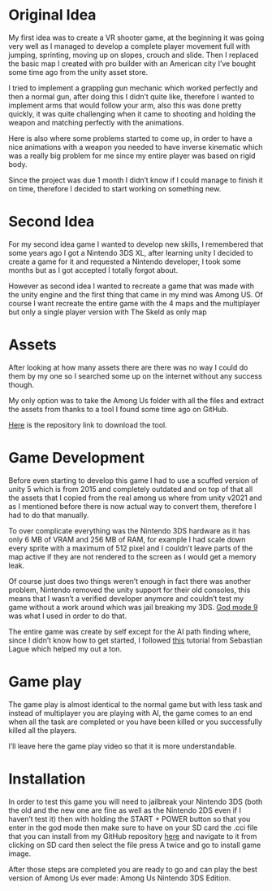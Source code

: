 <h1 id="original-idea">Original Idea</h1>
<p>My first idea was to create a VR shooter game, at the beginning it
was going very well as I managed to develop a complete player movement
full with jumping, sprinting, moving up on slopes, crouch and slide.
Then I replaced the basic map I created with pro builder with an
American city I’ve bought some time ago from the unity asset store.</p>
<p>I tried to implement a grappling gun mechanic which worked perfectly
and then a normal gun, after doing this I didn’t quite like, therefore I
wanted to implement arms that would follow your arm, also this was done
pretty quickly, it was quite challenging when it came to shooting and
holding the weapon and matching perfectly with the animations.</p>
<p>Here is also where some problems started to come up, in order to have
a nice animations with a weapon you needed to have inverse kinematic
which was a really big problem for me since my entire player was based
on rigid body.</p>
<p>Since the project was due 1 month I didn’t know if I could manage to
finish it on time, therefore I decided to start working on something
new.</p>
<h1 id="second-idea">Second Idea</h1>
<p>For my second idea game I wanted to develop new skills, I remembered
that some years ago I got a Nintendo 3DS XL, after learning unity I
decided to create a game for it and requested a Nintendo developer, I
took some months but as I got accepted I totally forgot about.</p>
<p>However as second idea I wanted to recreate a game that was made with
the unity engine and the first thing that came in my mind was Among US.
Of course I want recreate the entire game with the 4 maps and the
multiplayer but only a single player version with The Skeld as only
map</p>
<h1 id="assets">Assets</h1>
<p>After looking at how many assets there are there was no way I could
do them by my one so I searched some up on the internet without any
success though.</p>
<p>My only option was to take the Among Us folder with all the files and
extract the assets from thanks to a tool I found some time ago on
GitHub.</p>
<p><a href="https://github.com/AssetRipper/AssetRipper">Here</a> is the
repository link to download the tool.</p>
<h1 id="game-development">Game Development</h1>
<p>Before even starting to develop this game I had to use a scuffed
version of unity 5 which is from 2015 and completely outdated and on top
of that all the assets that I copied from the real among us where from
unity v2021 and as I mentioned before there is now actual way to convert
them, therefore I had to do that manually.</p>
<p>To over complicate everything was the Nintendo 3DS hardware as it has
only 6 MB of VRAM and 256 MB of RAM, for example I had scale down every
sprite with a maximum of 512 pixel and I couldn’t leave parts of the map
active if they are not rendered to the screen as I would get a memory
leak.</p>
<p>Of course just does two things weren’t enough in fact there was
another problem, Nintendo removed the unity support for their old
consoles, this means that I wasn’t a verified developer anymore and
couldn’t test my game without a work around which was jail breaking my
3DS. <a href="https://github.com/d0k3/GodMode9">God mode 9</a> was what
I used in order to do that.</p>
<p>The entire game was create by self except for the AI path finding
where, since I didn’t know how to get started, I followed <a
href="https://www.youtube.com/watch?v=-L-WgKMFuhE&amp;list=PLFt_AvWsXl0cq5Umv3pMC9SPnKjfp9eGW&amp;index=1&amp;t=0s">this</a>
tutorial from Sebastian Lague which helped my out a ton.</p>
<h1 id="game-play">Game play</h1>
<p>The game play is almost identical to the normal game but with less
task and instead of multiplayer you are playing with AI, the game comes
to an end when all the task are completed or you have been killed or you
successfully killed all the players.</p>
<p>I’ll leave here the game play video so that it is more
understandable.</p>
<h1 id="installation">Installation</h1>
<p>In order to test this game you will need to jailbreak your Nintendo
3DS (both the old and the new one are fine as well as the Nintendo 2DS
even if I haven’t test it) then with holding the START + POWER button so
that you enter in the god mode then make sure to have on your SD card
the .cci file that you can install from my GitHub repository <a
href="https://github.com/AlexSteiner30/Among-US-3DS-Edition">here</a>
and navigate to it from clicking on SD card then select the file press A
twice and go to install game image.</p>
<p>After those steps are completed you are ready to go and can play the
best version of Among Us ever made: Among Us Nintendo 3DS Edition.</p>
